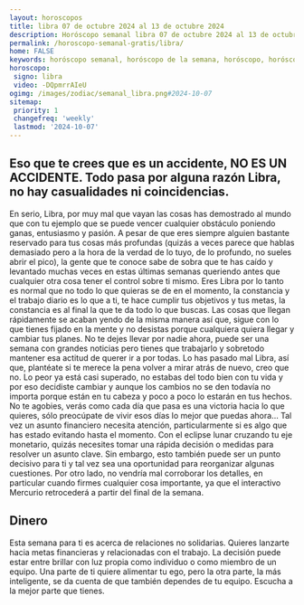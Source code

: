 ```yaml
---
layout: horoscopos
title: libra 07 de octubre 2024 al 13 de octubre 2024 
description: Horóscopo semanal libra 07 de octubre 2024 al 13 de octubre 2024. Eso que te crees que es un accidente, NO ES UN ACCIDENTE. Todo pasa por alguna razón Libra, no hay casualidades ni coincidencias.
permalink: /horoscopo-semanal-gratis/libra/
home: FALSE
keywords: horóscopo semanal, horóscopo de la semana, horóscopo, horóscopo gratis,horóscopos, horóscopo esperanza gracia, horoscopos libra la semana, horóscopos gratis, Tarot, Astrologia, Zodíaco, libra, horoscopo gratis, semanal
horoscopo:
 signo: libra
 video: -DQpmrrAIeU
ogimg: /images/zodiac/semanal_libra.png#2024-10-07
sitemap:
 priority: 1
 changefreq: 'weekly'
 lastmod: '2024-10-07'
---
```




## Eso que te crees que es un accidente, NO ES UN ACCIDENTE. Todo pasa por alguna razón Libra, no hay casualidades ni coincidencias.

En serio, Libra, por muy mal que vayan las cosas has demostrado al mundo que con tu ejemplo que se puede vencer cualquier obstáculo poniendo ganas, entusiasmo y pasión. A pesar de que eres siempre alguien bastante reservado para tus cosas más profundas (quizás a veces parece que hablas demasiado pero a la hora de la verdad de lo tuyo, de lo profundo, no sueles abrir el pico), la gente que te conoce sabe de sobra que te has caído y levantado muchas veces en estas últimas semanas queriendo antes que cualquier otra cosa tener el control sobre ti mismo. Eres Libra por lo tanto es normal que no todo lo que quieras se de en el momento, la constancia y el trabajo diario es lo que a ti, te hace cumplir tus objetivos y tus metas, la constancia es al final la que te da todo lo que buscas. Las cosas que llegan rápidamente se acaban yendo de la misma manera así que, sigue con lo que tienes fijado en la mente y no desistas porque cualquiera quiera llegar y cambiar tus planes. No te dejes llevar por nadie ahora, puede ser una semana con grandes noticias pero tienes que trabajarlo y sobretodo mantener esa actitud de querer ir a por todas. Lo has pasado mal Libra, así que, plantéate si te merece la pena volver a mirar atrás de nuevo, creo que no. Lo peor ya está casi superado, no estabas del todo bien con tu vida y por eso decidiste cambiar y aunque los cambios no se den todavía no importa porque están en tu cabeza y poco a poco lo estarán en tus hechos. No te agobies, verás como cada día que pasa es una victoria hacia lo que quieres, sólo preocúpate de vivir esos días lo mejor que puedas ahora…
Tal vez un asunto financiero necesita atención, particularmente si es algo que has estado evitando hasta el momento. Con el eclipse lunar cruzando tu eje monetario, quizás necesites tomar una rápida decisión o medidas para resolver un asunto clave. Sin embargo, esto también puede ser un punto decisivo para ti y tal vez sea una oportunidad para reorganizar algunas cuestiones. Por otro lado, no vendría mal corroborar los detalles, en particular cuando firmes cualquier cosa importante, ya que el interactivo Mercurio retrocederá a partir del final de la semana.

## Dinero

Esta semana para ti es acerca de relaciones no solidarias. Quieres lanzarte hacia metas financieras y relacionadas con el trabajo. La decisión puede estar entre brillar con luz propia como individuo o como miembro de un equipo. Una parte de ti quiere alimentar tu ego, pero la otra parte, la más inteligente, se da cuenta de que también dependes de tu equipo. Escucha a la mejor parte que tienes.